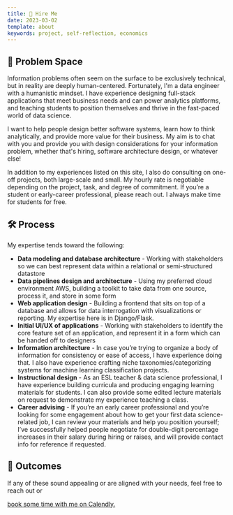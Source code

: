```yaml
---
title: 💸 Hire Me
date: 2023-03-02
template: about
keywords: project, self-reflection, economics
---
```

## 🤔 Problem Space

Information problems often seem on the surface to be exclusively technical, but in reality are deeply human-centered. Fortunately, I'm a data engineer with a humanistic mindset. I have experience designing full-stack applications that meet business needs and can power analytics platforms, and teaching students to position themselves and thrive in the fast-paced world of data science.

I want to help people design better software systems, learn how to think analytically, and provide more value for their business. My aim is to chat with you and provide you with design considerations for your information problem, whether that's hiring, software architecture design, or whatever else!

In addition to my experiences listed on this site, I also do consulting on one-off projects, both large-scale and small. My hourly rate is negotiable depending on the project, task, and degree of commitment. If you’re a student or early-career professional, please reach out. I always make time for students for free.

## 🛠 Process
My expertise tends toward the following:

- **Data modeling and database architecture** - Working with stakeholders so we can best represent data within a relational or semi-structured datastore
- **Data pipelines design and architecture** - Using my preferred cloud environment AWS, building a toolkit to take data from one source, process it, and store in some form
- **Web application design** - Building a frontend that sits on top of a database and allows for data interrogation with visualizations or reporting. My expertise here is in Django/Flask.
- **Initial UI/UX of applications** - Working with stakeholders to identify the core feature set of an application, and represent it in a form which can be handed off to designers
- **Information architecture** - In case you’re trying to organize a body of information for consistency or ease of access, I have experience doing that. I also have experience crafting niche taxonomies/categorizing systems for machine learning classification projects.
- **Instructional design** - As an ESL teacher & data science professional, I have experience building curricula and producing engaging learning materials for students. I can also provide some edited lecture materials on request to demonstrate my experience teaching a class.
- **Career advising** - If you’re an early career professional and you’re looking for some engagement about how to get your first data science-related job, I can review your materials and help you position yourself; I’ve successfully helped people negotiate for double-digit percentage increases in their salary during hiring or raises, and will provide contact info for reference if requested.

## 🎉 Outcomes
If any of these sound appealing or are aligned with your needs, feel free to reach out or
<link href="https://assets.calendly.com/assets/external/widget.css" rel="stylesheet">
<script src="https://assets.calendly.com/assets/external/widget.js" type="text/javascript" async></script>
<a href="" onclick="Calendly.initPopupWidget({url: 'https://calendly.com/k11m13/15min?hide_event_type_details=1&hide_gdpr_banner=1'});return false;">book some time with me on Calendly.</a>